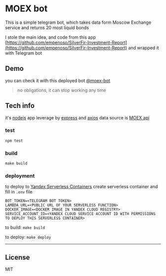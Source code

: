 # MOEX bot

This is a simple telegram bot, which takes data form Moscow Exchange service and returns 20 most liquid bonds

I stole the main idea, and code from this app [https://github.com/empenoso/SilverFir-Investment-Report](https://github.com/empenoso/SilverFir-Investment-Report)
and wrapped it with Telegram bot

## Demo
you can check it with this deployed bot [@moex-bot](https://t.me/MoexTopBondsBot)
> no obligations, it can stop working any time

## Tech info

it's [nodejs](https://nodejs.org) app leverage by [express](https://expressjs.com) and [axios](https://github.com/axios/axios)
data source is [MOEX api](https://iss.moex.com/iss/reference/)

### test
`npm test`

### build
`make build`

### deployment 
to deploy to [Yandex Serverless Containers](https://cloud.yandex.ru/)
create serverless container and fill in `.env` file
```
BOT_TOKEN=<TELEGRAM BOT TOKEN>
LAMBDA_URL=<PUBLIC URL OF YOUR SERVERLESS FUNCTION>
DOCKER_IMAGE=<DOCKER IMAGE IN YANDEX CLOUD REGISTRY>
SERVICE_ACCOUNT_ID=<YANDEX CLOUD SERVICE ACCOUNT ID WITH PERMISSIONS TO DEPLOY THIS SERVERLESS CONTAINER>
```
to build:  `make build`

to deploy: `make deploy`



---

## License
MIT